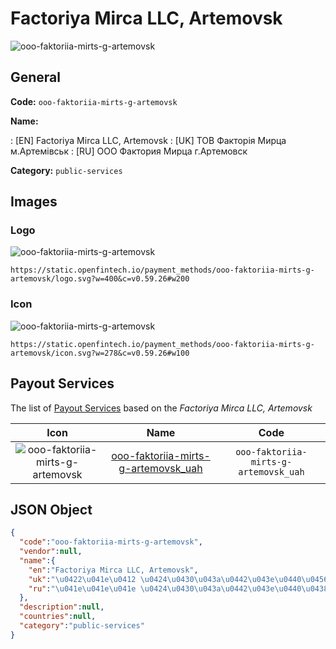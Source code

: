 
# Factoriya Mirca LLC, Artemovsk 
![ooo-faktoriia-mirts-g-artemovsk](https://static.openfintech.io/payment_methods/ooo-faktoriia-mirts-g-artemovsk/logo.svg?w=400&c=v0.59.26#w200)  

## General 
**Code:** `ooo-faktoriia-mirts-g-artemovsk` 
 
**Name:** 
 
:	[EN] Factoriya Mirca LLC, Artemovsk 
:	[UK] ТОВ Факторія Мирца м.Артемівськ 
:	[RU] ООО Фактория Мирца г.Артемовск 
 
**Category:** `public-services` 
 

## Images 

### Logo 
![ooo-faktoriia-mirts-g-artemovsk](https://static.openfintech.io/payment_methods/ooo-faktoriia-mirts-g-artemovsk/logo.svg?w=400&c=v0.59.26#w200)  

```
https://static.openfintech.io/payment_methods/ooo-faktoriia-mirts-g-artemovsk/logo.svg?w=400&c=v0.59.26#w200
```  

### Icon 
![ooo-faktoriia-mirts-g-artemovsk](https://static.openfintech.io/payment_methods/ooo-faktoriia-mirts-g-artemovsk/icon.svg?w=278&c=v0.59.26#w100)  

```
https://static.openfintech.io/payment_methods/ooo-faktoriia-mirts-g-artemovsk/icon.svg?w=278&c=v0.59.26#w100
```  

## Payout Services 
 
The list of [Payout Services](/payout-services/) based on the _Factoriya Mirca LLC, Artemovsk_ 

|Icon|Name|Code| 
|:---:|:---:|:---:| 
|![ooo-faktoriia-mirts-g-artemovsk](https://static.openfintech.io/payout_methods/ooo-faktoriia-mirts-g-artemovsk/icon.png?w=278&c=v0.59.26#w40) |[ooo-faktoriia-mirts-g-artemovsk_uah](/payout-services/ooo-faktoriia-mirts-g-artemovsk_uah/)|`ooo-faktoriia-mirts-g-artemovsk_uah`| 
 

## JSON Object 

```json
{
  "code":"ooo-faktoriia-mirts-g-artemovsk",
  "vendor":null,
  "name":{
    "en":"Factoriya Mirca LLC, Artemovsk",
    "uk":"\u0422\u041e\u0412 \u0424\u0430\u043a\u0442\u043e\u0440\u0456\u044f \u041c\u0438\u0440\u0446\u0430 \u043c.\u0410\u0440\u0442\u0435\u043c\u0456\u0432\u0441\u044c\u043a",
    "ru":"\u041e\u041e\u041e \u0424\u0430\u043a\u0442\u043e\u0440\u0438\u044f \u041c\u0438\u0440\u0446\u0430 \u0433.\u0410\u0440\u0442\u0435\u043c\u043e\u0432\u0441\u043a"
  },
  "description":null,
  "countries":null,
  "category":"public-services"
}
```  
